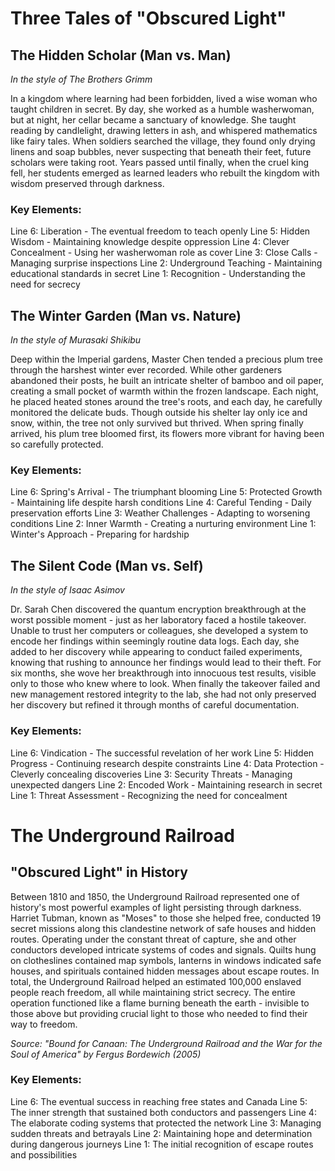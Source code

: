 # Three Tales of "Obscured Light"

## The Hidden Scholar (Man vs. Man)
*In the style of The Brothers Grimm*

In a kingdom where learning had been forbidden, lived a wise woman who taught children in secret. By day, she worked as a humble washerwoman, but at night, her cellar became a sanctuary of knowledge. She taught reading by candlelight, drawing letters in ash, and whispered mathematics like fairy tales. When soldiers searched the village, they found only drying linens and soap bubbles, never suspecting that beneath their feet, future scholars were taking root. Years passed until finally, when the cruel king fell, her students emerged as learned leaders who rebuilt the kingdom with wisdom preserved through darkness.

### Key Elements:
Line 6: Liberation - The eventual freedom to teach openly
Line 5: Hidden Wisdom - Maintaining knowledge despite oppression
Line 4: Clever Concealment - Using her washerwoman role as cover
Line 3: Close Calls - Managing surprise inspections
Line 2: Underground Teaching - Maintaining educational standards in secret
Line 1: Recognition - Understanding the need for secrecy

## The Winter Garden (Man vs. Nature)
*In the style of Murasaki Shikibu*

Deep within the Imperial gardens, Master Chen tended a precious plum tree through the harshest winter ever recorded. While other gardeners abandoned their posts, he built an intricate shelter of bamboo and oil paper, creating a small pocket of warmth within the frozen landscape. Each night, he placed heated stones around the tree\'s roots, and each day, he carefully monitored the delicate buds. Though outside his shelter lay only ice and snow, within, the tree not only survived but thrived. When spring finally arrived, his plum tree bloomed first, its flowers more vibrant for having been so carefully protected.

### Key Elements:
Line 6: Spring\'s Arrival - The triumphant blooming
Line 5: Protected Growth - Maintaining life despite harsh conditions
Line 4: Careful Tending - Daily preservation efforts
Line 3: Weather Challenges - Adapting to worsening conditions
Line 2: Inner Warmth - Creating a nurturing environment
Line 1: Winter\'s Approach - Preparing for hardship

## The Silent Code (Man vs. Self)
*In the style of Isaac Asimov*

Dr. Sarah Chen discovered the quantum encryption breakthrough at the worst possible moment - just as her laboratory faced a hostile takeover. Unable to trust her computers or colleagues, she developed a system to encode her findings within seemingly routine data logs. Each day, she added to her discovery while appearing to conduct failed experiments, knowing that rushing to announce her findings would lead to their theft. For six months, she wove her breakthrough into innocuous test results, visible only to those who knew where to look. When finally the takeover failed and new management restored integrity to the lab, she had not only preserved her discovery but refined it through months of careful documentation.

### Key Elements:
Line 6: Vindication - The successful revelation of her work
Line 5: Hidden Progress - Continuing research despite constraints
Line 4: Data Protection - Cleverly concealing discoveries
Line 3: Security Threats - Managing unexpected dangers
Line 2: Encoded Work - Maintaining research in secret
Line 1: Threat Assessment - Recognizing the need for concealment
# The Underground Railroad

## "Obscured Light" in History

Between 1810 and 1850, the Underground Railroad represented one of history\'s most powerful examples of light persisting through darkness. Harriet Tubman, known as "Moses" to those she helped free, conducted 19 secret missions along this clandestine network of safe houses and hidden routes. Operating under the constant threat of capture, she and other conductors developed intricate systems of codes and signals. Quilts hung on clotheslines contained map symbols, lanterns in windows indicated safe houses, and spirituals contained hidden messages about escape routes. In total, the Underground Railroad helped an estimated 100,000 enslaved people reach freedom, all while maintaining strict secrecy. The entire operation functioned like a flame burning beneath the earth - invisible to those above but providing crucial light to those who needed to find their way to freedom.

*Source: "Bound for Canaan: The Underground Railroad and the War for the Soul of America" by Fergus Bordewich (2005)*

### Key Elements:
Line 6: The eventual success in reaching free states and Canada
Line 5: The inner strength that sustained both conductors and passengers
Line 4: The elaborate coding systems that protected the network
Line 3: Managing sudden threats and betrayals
Line 2: Maintaining hope and determination during dangerous journeys
Line 1: The initial recognition of escape routes and possibilities